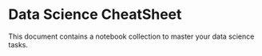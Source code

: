 # Data Science CheatSheet

This document contains a notebook collection to master your data science tasks.
